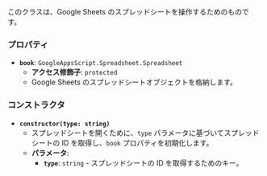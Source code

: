 

このクラスは、Google Sheets のスプレッドシートを操作するためのものです。

### プロパティ

- **`book`**: `GoogleAppsScript.Spreadsheet.Spreadsheet`
  - **アクセス修飾子**: `protected`
  - Google Sheets のスプレッドシートオブジェクトを格納します。

### コンストラクタ

- **`constructor(type: string)`**
  - スプレッドシートを開くために、`type` パラメータに基づいてスプレッドシートの ID を取得し、`book` プロパティを初期化します。
  - **パラメータ**:
    - **`type`**: `string` - スプレッドシートの ID を取得するためのキー。